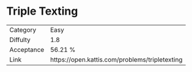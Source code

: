 # Triple Texting

<table>
    <tr>
        <td>Category</td>
        <td>Easy</td>
    </tr>
    <tr>
        <td>Diffulty</td>
        <td>1.8</td>
    </tr>
    <tr>
        <td>Acceptance</td>
        <td>56.21 %</td>
    </tr>
    <tr>
        <td>Link</td>
        <td>https://open.kattis.com/problems/tripletexting</td>
    </tr>
</table>